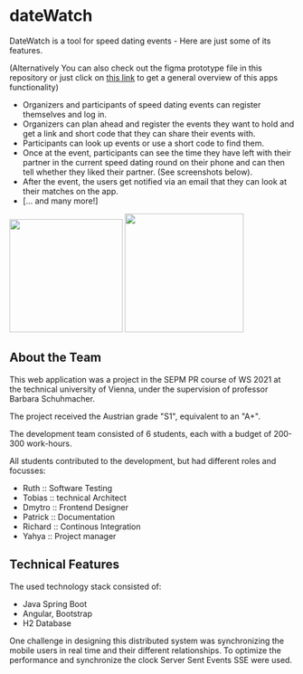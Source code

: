 # dateWatch

DateWatch is a tool for speed dating events - Here are just some of its features.

(Alternatively You can also check out the figma prototype file in this repository or just click on [this link](https://www.figma.com/file/VfUssciRWQJCU6zIxfyD3h/DateWatch-(Read-Only)?node-id=9%3A1033)
to get a general overview of this apps functionality)

* Organizers and participants of speed dating events can register themselves and log in.
* Organizers can plan ahead and register the events they want to hold and get a link and short code that they can share their events with.
* Participants can look up events or use a short code to find them.
* Once at the event, participants can see the time they have left with their partner in the current speed dating round on their phone and can then tell whether they liked their partner.
(See screenshots below).
* After the event, the users get notified via an email that they can look at their matches on the app.
* [... and many more!]

<p float="left">
  <img src="https://user-images.githubusercontent.com/61852663/158476399-f38d6e1a-a615-4c87-9f36-ffe7eef44a3b.png" width="200">
  <img src="https://user-images.githubusercontent.com/61852663/158476483-423f6aec-e985-4a71-957e-486c673daa0a.png" width="210">
</p>


## About the Team

This web application was a project in the SEPM PR course of WS 2021 at the technical university of Vienna, under the supervision of professor Barbara Schuhmacher.

The project received the Austrian grade "S1", equivalent to an "A+". 


The development team consisted of 6 students, each with a budget of 200-300 work-hours.

All students contributed to the development, but had different roles and focusses:
<ul>
    <li>Ruth :: Software Testing</li>
    <li>Tobias :: technical Architect</li>
    <li>Dmytro :: Frontend Designer</li>
    <li>Patrick :: Documentation</li>
    <li>Richard :: Continous Integration</li>
    <li>Yahya :: Project manager</li>
</ul>

## Technical Features
The used technology stack consisted of:
* Java Spring Boot
* Angular, Bootstrap
* H2 Database

One challenge in designing this distributed system was synchronizing the mobile users in real time and their different relationships.
To optimize the performance and synchronize the clock Server Sent Events SSE were used.
